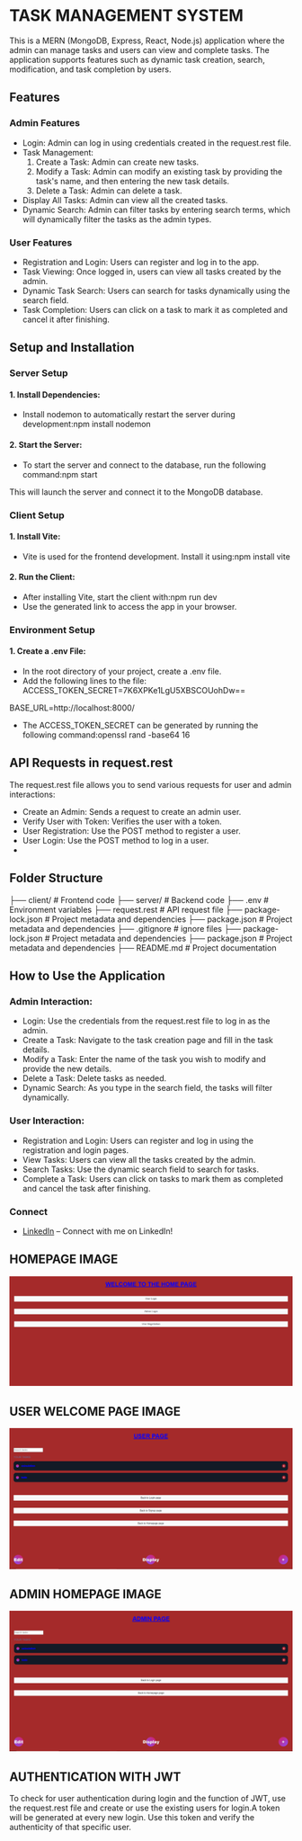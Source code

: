 # TASK MANAGEMENT SYSTEM
This is a MERN (MongoDB, Express, React, Node.js) application where the admin can manage tasks and users can view and complete tasks. The application supports features such as dynamic task creation, search, modification, and task completion by users.

## Features
### Admin Features
 - Login: Admin can log in using credentials created in the request.rest file.
 - Task Management:
   1. Create a Task: Admin can create new tasks.
   2. Modify a Task: Admin can modify an existing task by providing the task's name, and then entering the new task details.
   3. Delete a Task: Admin can delete a task.
 - Display All Tasks: Admin can view all the created tasks.
 - Dynamic Search: Admin can filter tasks by entering search terms, which will dynamically filter the tasks as the admin types.
### User Features
 - Registration and Login: Users can register and log in to the app.
 - Task Viewing: Once logged in, users can view all tasks created by the admin.
 - Dynamic Task Search: Users can search for tasks dynamically using the search field.
 - Task Completion: Users can click on a task to mark it as completed and cancel it after finishing.
   
## Setup and Installation
### Server Setup
#### 1. Install Dependencies:
 - Install nodemon to automatically restart the server during development:npm install nodemon
#### 2. Start the Server:
 - To start the server and connect to the database, run the following command:npm start
   
This will launch the server and connect it to the MongoDB database.

### Client Setup
#### 1. Install Vite:
 - Vite is used for the frontend development. Install it using:npm install vite
#### 2. Run the Client:
 - After installing Vite, start the client with:npm run dev
 - Use the generated link to access the app in your browser.
### Environment Setup
#### 1. Create a .env File:
 - In the root directory of your project, create a .env file.
 - Add the following lines to the file:
ACCESS_TOKEN_SECRET=7K6XPKe1LgU5XBSCOUohDw==

BASE_URL=http://localhost:8000/

 - The ACCESS_TOKEN_SECRET can be generated by running the following command:openssl rand -base64 16
   
## API Requests in request.rest
The request.rest file allows you to send various requests for user and admin interactions:
 - Create an Admin: Sends a request to create an admin user.
 - Verify User with Token: Verifies the user with a token.
 - User Registration: Use the POST method to register a user.
 - User Login: Use the POST method to log in a user.
 - 
## Folder Structure
├── client/           # Frontend code
├── server/           # Backend code
    ├── .env              # Environment variables
    ├── request.rest      # API request file
    ├── package-lock.json      # Project metadata and dependencies
    ├── package.json      # Project metadata and dependencies
├── .gitignore         # ignore files
├── package-lock.json      # Project metadata and dependencies
├── package.json      # Project metadata and dependencies
├── README.md         # Project documentation


## How to Use the Application
### Admin Interaction:
 - Login: Use the credentials from the request.rest file to log in as the admin.
 - Create a Task: Navigate to the task creation page and fill in the task details.
 - Modify a Task: Enter the name of the task you wish to modify and provide the new details.
 - Delete a Task: Delete tasks as needed.
 - Dynamic Search: As you type in the search field, the tasks will filter dynamically.

### User Interaction:
 - Registration and Login: Users can register and log in using the registration and login pages.
 - View Tasks: Users can view all the tasks created by the admin.
 - Search Tasks: Use the dynamic search field to search for tasks.
 - Complete a Task: Users can click on tasks to mark them as completed and cancel the task after finishing.

### Connect
- [LinkedIn](https://www.linkedin.com/in/mounbagna-abdella-abasse-875958314/) – Connect with me on LinkedIn!


## HOMEPAGE IMAGE

![alt text](https://github.com/mounbagna/Task-Management-System/blob/master/Pics/h.png)

## USER WELCOME PAGE IMAGE

![alt text](https://github.com/mounbagna/Task-Management-System/blob/master/Pics/u.png)

## ADMIN HOMEPAGE IMAGE

![alt text](https://github.com/mounbagna/Task-Management-System/blob/master/Pics/a.png)

## AUTHENTICATION WITH JWT
To check for user authentication during login and the function of JWT, use the request.rest file and create or use the existing users for login.A token will be generated at every new login. 
Use this token and verify the authenticity of that specific user.
